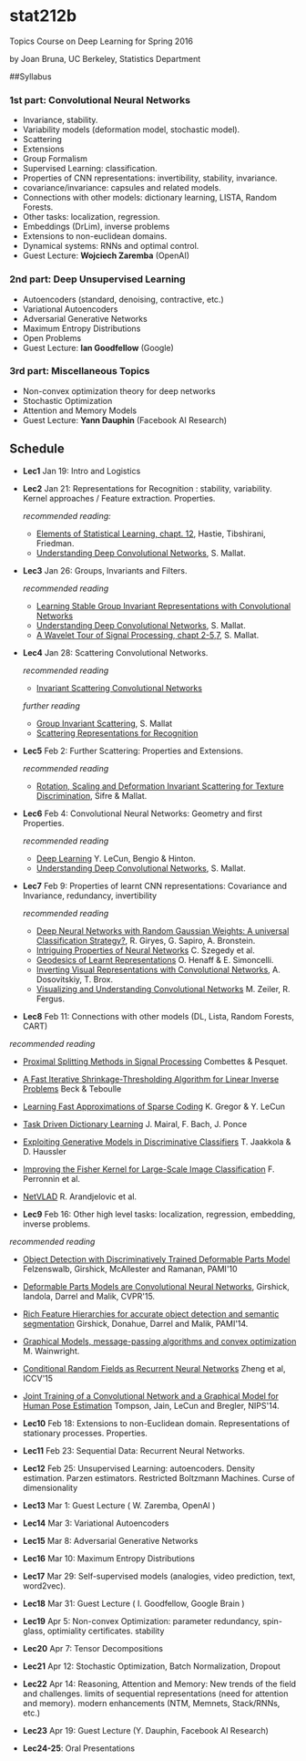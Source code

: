 # stat212b
Topics Course on Deep Learning for Spring 2016

by Joan Bruna, UC Berkeley, Statistics Department

##Syllabus

### 1st part: Convolutional Neural Networks
  - Invariance, stability.
  - Variability models (deformation model, stochastic model). 
  - Scattering
  - Extensions 
  - Group Formalism 
  - Supervised Learning: classification. 
  - Properties of CNN representations: invertibility, stability, invariance. 
  - covariance/invariance: capsules and related models.
  - Connections with other models: dictionary learning, LISTA, Random Forests.
  - Other tasks: localization, regression. 
  - Embeddings (DrLim), inverse problems 
  - Extensions to non-euclidean domains.
  - Dynamical systems: RNNs and optimal control. 
  - Guest Lecture: **Wojciech Zaremba** (OpenAI)
  
### 2nd part: Deep Unsupervised Learning
 - Autoencoders (standard, denoising, contractive, etc.)
 - Variational Autoencoders
 - Adversarial Generative Networks
 - Maximum Entropy Distributions
 - Open Problems
 - Guest Lecture: **Ian Goodfellow** (Google)

### 3rd part: Miscellaneous Topics
- Non-convex optimization theory for deep networks 
- Stochastic Optimization
- Attention and Memory Models
- Guest Lecture: **Yann Dauphin** (Facebook AI Research)
  


## Schedule

- **Lec1** Jan 19: Intro and Logistics

- **Lec2** Jan 21: Representations for Recognition : stability, variability. 
 Kernel approaches / Feature extraction. Properties. 

  *recommended reading:*
  - [Elements of Statistical Learning, chapt. 12](http://statweb.stanford.edu/~tibs/ElemStatLearn/), Hastie, Tibshirani, Friedman.
  - [Understanding Deep Convolutional Networks](http://arxiv.org/pdf/1601.04920.pdf), S. Mallat.
 
- **Lec3** Jan 26: Groups, Invariants and Filters.

  *recommended reading*
  - [Learning Stable Group Invariant Representations with Convolutional Networks](http://cims.nyu.edu/~bruna/Misc/iclr_group2.pdf)
  - [Understanding Deep Convolutional Networks](http://arxiv.org/pdf/1601.04920.pdf), S. Mallat.
  - [A Wavelet Tour of Signal Processing, chapt 2-5,7](https://www.ceremade.dauphine.fr/~peyre/wavelet-tour/), S. Mallat.

- **Lec4** Jan 28: Scattering Convolutional Networks.

  *recommended reading*
  - [Invariant Scattering Convolutional Networks](http://arxiv.org/pdf/1203.1513v2.pdf)
 
   *further reading*
  - [Group Invariant Scattering](http://arxiv.org/abs/1101.2286), S. Mallat
  - [Scattering Representations for Recognition](http://cims.nyu.edu/~bruna/PhD.html)

- **Lec5** Feb 2: Further Scattering: Properties and Extensions.

  *recommended reading*
  - [Rotation, Scaling and Deformation Invariant Scattering for Texture Discrimination](http://www.cv-foundation.org/openaccess/content_cvpr_2013/papers/Sifre_Rotation_Scaling_and_2013_CVPR_paper.pdf), Sifre & Mallat.

- **Lec6** Feb 4: Convolutional Neural Networks: Geometry and first Properties.

  *recommended reading*
  - [Deep Learning](http://www.nature.com/nature/journal/v521/n7553/full/nature14539.html) Y. LeCun, Bengio & Hinton.
  - [Understanding Deep Convolutional Networks](http://arxiv.org/pdf/1601.04920.pdf), S. Mallat.

- **Lec7** Feb 9: Properties of learnt CNN representations: Covariance and Invariance, redundancy, invertibility

  *recommended reading*
  - [Deep Neural Networks with Random Gaussian Weights: A universal Classification Strategy?](http://arxiv.org/abs/1504.08291), R. Giryes, G. Sapiro, A. Bronstein.
  - [Intriguing Properties of Neural Networks](http://arxiv.org/abs/1312.6199) C. Szegedy et al. 
  - [Geodesics of Learnt Representations](http://arxiv.org/abs/1511.06394) O. Henaff & E. Simoncelli.
  - [Inverting Visual Representations with Convolutional Networks](http://arxiv.org/abs/1506.02753), A. Dosovitskiy, T. Brox.
  - [Visualizing and Understanding Convolutional Networks](http://arxiv.org/abs/1311.2901) M. Zeiler, R. Fergus.

- **Lec8** Feb 11: Connections with other models (DL, Lista, Random Forests, CART) 

 *recommended reading*
 - [Proximal Splitting Methods in Signal Processing](http://arxiv.org/pdf/0912.3522v4.pdf) Combettes & Pesquet.
 - [A Fast Iterative Shrinkage-Thresholding Algorithm for Linear Inverse Problems](http://people.rennes.inria.fr/Cedric.Herzet/Cedric.Herzet/Sparse_Seminar/Entrees/2012/11/12_A_Fast_Iterative_Shrinkage-Thresholding_Algorithmfor_Linear_Inverse_Problems_(A._Beck,_M._Teboulle)_files/Breck_2009.pdf) Beck & Teboulle
 - [Learning Fast Approximations of Sparse Coding](http://www.cs.nyu.edu/~kgregor/gregor-icml-10.pdf) K. Gregor & Y. LeCun
 - [Task Driven Dictionary Learning](http://arxiv.org/pdf/1009.5358.pdf) J. Mairal, F. Bach, J. Ponce
 - [Exploiting Generative Models in Discriminative Classifiers](http://papers.nips.cc/paper/1520-exploiting-generative-models-in-discriminative-classifiers.pdf) T. Jaakkola & D. Haussler
 - [Improving the Fisher Kernel for Large-Scale Image Classification](https://www.robots.ox.ac.uk/~vgg/rg/papers/peronnin_etal_ECCV10.pdf) F. Perronnin et al.
 - [NetVLAD](http://www.di.ens.fr/willow/research/netvlad/) R. Arandjelovic et al.

- **Lec9** Feb 16: Other high level tasks: localization, regression, embedding, inverse problems. 

 *recommended reading*
 - [Object Detection with Discriminatively Trained Deformable Parts Model](https://www.cs.berkeley.edu/~rbg/papers/Object-Detection-with-Discriminatively-Trained-Part-Based-Models--Felzenszwalb-Girshick-McAllester-Ramanan.pdf) Felzenswalb, Girshick, McAllester and Ramanan, PAMI'10
 - [Deformable Parts Models are Convolutional Neural Networks](http://arxiv.org/abs/1409.5403), Girshick, Iandola, Darrel and Malik, CVPR'15.
 - [Rich Feature Hierarchies for accurate object detection and semantic segmentation](http://arxiv.org/abs/1311.2524) Girshick, Donahue, Darrel and Malik, PAMI'14.
 - [Graphical Models, message-passing algorithms and convex optimization](http://www.eecs.berkeley.edu/~wainwrig/Talks/A_GraphModel_Tutorial) M. Wainwright.
 - [Conditional Random Fields as Recurrent Neural Networks](http://arxiv.org/pdf/1502.03240.pdf) Zheng et al, ICCV'15
 - [Joint Training of a Convolutional Network and a Graphical Model for Human Pose Estimation](http://arxiv.org/abs/1406.2984) Tompson, Jain, LeCun and Bregler, NIPS'14.

- **Lec10** Feb 18:  Extensions to non-Euclidean domain. Representations of stationary processes. Properties. 

- **Lec11** Feb 23: Sequential Data: Recurrent Neural Networks. 

- **Lec12** Feb 25: Unsupervised Learning: autoencoders. Density estimation. Parzen estimators. Restricted Boltzmann Machines. Curse of dimensionality

- **Lec13** Mar 1:  Guest Lecture ( W. Zaremba, OpenAI ) 

- **Lec14** Mar 3: Variational Autoencoders

- **Lec15** Mar 8: Adversarial Generative Networks

- **Lec16** Mar 10: Maximum Entropy Distributions

- **Lec17** Mar 29: Self-supervised models (analogies, video prediction, text, word2vec). 

- **Lec18** Mar 31: Guest Lecture ( I. Goodfellow, Google Brain ) 

- **Lec19** Apr 5: Non-convex Optimization: parameter redundancy, spin-glass, optimiality certificates. stability

- **Lec20** Apr 7: Tensor Decompositions

- **Lec21** Apr 12: Stochastic Optimization, Batch Normalization, Dropout

- **Lec22** Apr 14: Reasoning, Attention and Memory: New trends of the field and challenges. 
      limits of sequential representations (need for attention and memory). 
      modern enhancements (NTM, Memnets, Stack/RNNs, etc.)

- **Lec23** Apr 19: Guest Lecture (Y. Dauphin, Facebook AI Research)

- **Lec24-25**: Oral Presentations
